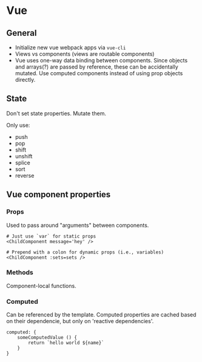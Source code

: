 Vue
===

General
-------

- Initialize new vue webpack apps via `vue-cli`
- Views vs components (views are routable components)
- Vue uses one-way data binding between components. Since objects and arrays(?) are passed by reference, these can be accidentally mutated. Use computed components instead of using prop objects directly.


State
-----

Don't set state properties. Mutate them.

Only use:
- push
- pop
- shift
- unshift
- splice
- sort
- reverse


Vue component properties
------------------------

### Props

Used to pass around "arguments" between components.

```
# Just use `var` for static props
<ChildComponent message='hey' />

# Prepend with a colon for dynamic props (i.e., variables)
<ChildComponent :sets=sets />
```


### Methods

Component-local functions.


### Computed

Can be referenced by the template. Computed properties are cached based on their dependencie, but only on 'reactive dependencies'.

```
computed: {
    someComputedValue () {
        return `hello world ${name}`
    }
}
```
